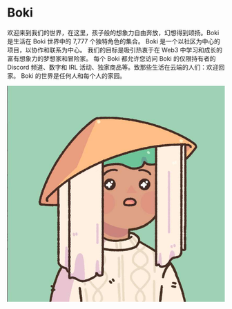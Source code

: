 # Boki

欢迎来到我们的世界，在这里，孩子般的想象力自由奔放，幻想得到颂扬。Boki 是生活在 Boki 世界中的 7,777 个独特角色的集合。 Boki 是一个以社区为中心的项目，以协作和联系为中心。 我们的目标是吸引热衷于在 Web3 中学习和成长的富有想象力的梦想家和冒险家。 每个 Boki 都允许您访问 Boki 的仅限持有者的 Discord 频道、数字和 IRL 活动、独家商品等。致那些生活在云端的人们：欢迎回家。 Boki 的世界是任何人和每个人的家园。

![nft](1662150918184.jpg)
